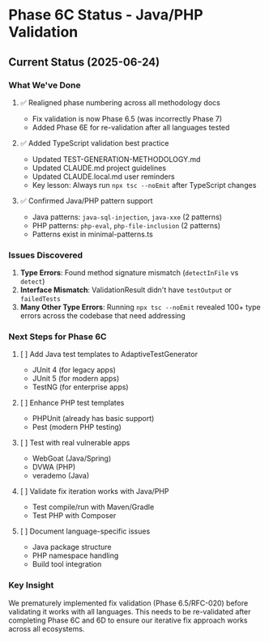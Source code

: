 # Phase 6C Status - Java/PHP Validation

## Current Status (2025-06-24)

### What We've Done
1. ✅ Realigned phase numbering across all methodology docs
   - Fix validation is now Phase 6.5 (was incorrectly Phase 7)
   - Added Phase 6E for re-validation after all languages tested
   
2. ✅ Added TypeScript validation best practice
   - Updated TEST-GENERATION-METHODOLOGY.md
   - Updated CLAUDE.md project guidelines
   - Updated CLAUDE.local.md user reminders
   - Key lesson: Always run `npx tsc --noEmit` after TypeScript changes

3. ✅ Confirmed Java/PHP pattern support
   - Java patterns: `java-sql-injection`, `java-xxe` (2 patterns)
   - PHP patterns: `php-eval`, `php-file-inclusion` (2 patterns)
   - Patterns exist in minimal-patterns.ts

### Issues Discovered
1. **Type Errors**: Found method signature mismatch (`detectInFile` vs `detect`)
2. **Interface Mismatch**: ValidationResult didn't have `testOutput` or `failedTests`
3. **Many Other Type Errors**: Running `npx tsc --noEmit` revealed 100+ type errors across the codebase that need addressing

### Next Steps for Phase 6C
1. [ ] Add Java test templates to AdaptiveTestGenerator
   - JUnit 4 (for legacy apps)
   - JUnit 5 (for modern apps)
   - TestNG (for enterprise apps)
   
2. [ ] Enhance PHP test templates
   - PHPUnit (already has basic support)
   - Pest (modern PHP testing)
   
3. [ ] Test with real vulnerable apps
   - WebGoat (Java/Spring)
   - DVWA (PHP)
   - verademo (Java)
   
4. [ ] Validate fix iteration works with Java/PHP
   - Test compile/run with Maven/Gradle
   - Test PHP with Composer
   
5. [ ] Document language-specific issues
   - Java package structure
   - PHP namespace handling
   - Build tool integration

### Key Insight
We prematurely implemented fix validation (Phase 6.5/RFC-020) before validating it works with all languages. This needs to be re-validated after completing Phase 6C and 6D to ensure our iterative fix approach works across all ecosystems.